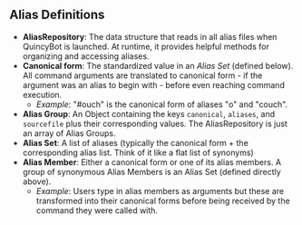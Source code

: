 ## Alias Definitions
- **AliasRepository**: The data structure that reads in all alias files when QuincyBot is launched. At runtime, it provides helpful methods for organizing and accessing aliases. 
- **Canonical form**: The standardized value in an _Alias Set_ (defined below). All command arguments are translated to canonical form - if the argument was an alias to begin with - before even reaching command execution.
  - _Example_: "#ouch" is the canonical form of aliases "o" and "couch".
- **Alias Group**: An Object containing the keys `canonical`, `aliases`, and `sourcefile` plus their corresponding values. The AliasRepository is just an array of Alias Groups.
- **Alias Set**: A list of aliases (typically the canonical form + the corresponding alias list. Think of it like a flat list of synonyms)
- **Alias Member**: Either a canonical form or one of its alias members. A group of synonymous Alias Members is an Alias Set (defined directly above).
  - _Example_: Users type in alias members as arguments but these are transformed into their canonical forms before being received by the command they were called with.
